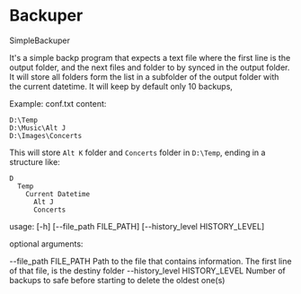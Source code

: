 # Backuper
SimpleBackuper

It's a simple backp program that expects a text file where the first line is the output folder, and the next files and folder to by synced in the output folder.
It will store all folders form the list in a subfolder of the output folder with the current datetime.
It will keep by default only 10 backups,

Example:
conf.txt content:
```
D:\Temp
D:\Music\Alt J
D:\Images\Concerts
```

This will store `Alt K` folder and `Concerts` folder in `D:\Temp`, ending in a structure like:
```
D
  Temp
    Current Datetime
      Alt J
      Concerts
```

usage: [-h] [--file_path FILE_PATH] [--history_level HISTORY_LEVEL]

optional arguments:

  --file_path FILE_PATH
                        Path to the file that contains information. The first line of that file, is the destiny folder
  --history_level HISTORY_LEVEL
                        Number of backups to safe before starting to delete the oldest one(s)
